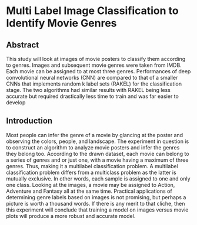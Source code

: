 # Multi Label Image Classification to Identify Movie Genres
## Abstract
This study will look at images of movie posters to classify them according to genres.
Images and subsequent movie genres were taken from IMDB. Each movie can be assigned to at
most three genres. Performances of deep convolutional neural networks (CNN) are compared to
that of a smaller CNNs that implements random k label sets (RAKEL) for the classification
stage. The two algorithms had similar results with RAKEL being less accurate but required
drastically less time to train and was far easier to develop

## Introduction
Most people can infer the genre of a movie by glancing at the poster and observing the
colors, people, and landscape. The experiment in question is to construct an algorithm to analyze
movie posters and infer the genres they belong too. According to the drawn dataset, each movie
can belong to a series of genres and or just one, with a movie having a maximum of three genres.
Thus, making it a multilabel classification problem. A multilabel classification problem differs
from a multiclass problem as the latter is mutually exclusive. In other words, each sample is
assigned to one and only one class. Looking at the images, a movie may be assigned to Action,
Adventure and Fantasy all at the same time. Practical applications of determining genre labels
based on images is not promising, but perhaps a picture is worth a thousand words. If there is any
merit to that cliche, then this experiment will conclude that training a model on images versus
movie plots will produce a more robust and accurate model. 
